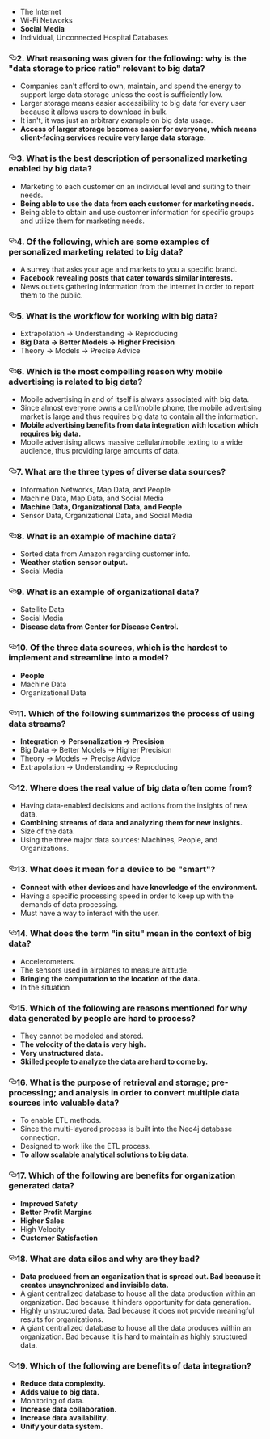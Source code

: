 <html>
    <body>
        <ul>
<li>The Internet</li>
<li>Wi-Fi Networks</li>
<li><strong>Social Media</strong></li>
<li>Individual, Unconnected Hospital Databases</li>
</ul>
<h3><a id="user-content-2-what-reasoning-was-given-for-the-following-why-is-the-data-storage-to-price-ratio-relevant-to-big-data" class="anchor" aria-hidden="true" href="https://github.com/AlessandroCorradini/University-of-California-San-Diego-Big-Data-Specialization/blob/master/01%20-%20Introduction%20to%20Big%20Data/Quiz%201%20-%20Why%20Big%20Data%20and%20Where%20Did%20it%20Come%20From.md#2-what-reasoning-was-given-for-the-following-why-is-the-data-storage-to-price-ratio-relevant-to-big-data"><svg class="octicon octicon-link" viewBox="0 0 16 16" version="1.1" width="16" height="16" aria-hidden="true"><path fill-rule="evenodd" d="M4 9h1v1H4c-1.5 0-3-1.69-3-3.5S2.55 3 4 3h4c1.45 0 3 1.69 3 3.5 0 1.41-.91 2.72-2 3.25V8.59c.58-.45 1-1.27 1-2.09C10 5.22 8.98 4 8 4H4c-.98 0-2 1.22-2 2.5S3 9 4 9zm9-3h-1v1h1c1 0 2 1.22 2 2.5S13.98 12 13 12H9c-.98 0-2-1.22-2-2.5 0-.83.42-1.64 1-2.09V6.25c-1.09.53-2 1.84-2 3.25C6 11.31 7.55 13 9 13h4c1.45 0 3-1.69 3-3.5S14.5 6 13 6z"></path></svg></a>2. What reasoning was given for the following: why is the "data storage to price ratio" relevant to big data?</h3>
<ul>
<li>Companies can't afford to own, maintain, and spend the energy to support large data storage unless the cost is sufficiently low.</li>
<li>Larger storage means easier accessibility to big data for every user because it allows users to download in bulk.</li>
<li>It isn't, it was just an arbitrary example on big data usage.</li>
<li><strong>Access of larger storage becomes easier for everyone, which means client-facing services require very large data storage.</strong></li>
</ul>
<h3><a id="user-content-3-what-is-the-best-description-of-personalized-marketing-enabled-by-big-data" class="anchor" aria-hidden="true" href="https://github.com/AlessandroCorradini/University-of-California-San-Diego-Big-Data-Specialization/blob/master/01%20-%20Introduction%20to%20Big%20Data/Quiz%201%20-%20Why%20Big%20Data%20and%20Where%20Did%20it%20Come%20From.md#3-what-is-the-best-description-of-personalized-marketing-enabled-by-big-data"><svg class="octicon octicon-link" viewBox="0 0 16 16" version="1.1" width="16" height="16" aria-hidden="true"><path fill-rule="evenodd" d="M4 9h1v1H4c-1.5 0-3-1.69-3-3.5S2.55 3 4 3h4c1.45 0 3 1.69 3 3.5 0 1.41-.91 2.72-2 3.25V8.59c.58-.45 1-1.27 1-2.09C10 5.22 8.98 4 8 4H4c-.98 0-2 1.22-2 2.5S3 9 4 9zm9-3h-1v1h1c1 0 2 1.22 2 2.5S13.98 12 13 12H9c-.98 0-2-1.22-2-2.5 0-.83.42-1.64 1-2.09V6.25c-1.09.53-2 1.84-2 3.25C6 11.31 7.55 13 9 13h4c1.45 0 3-1.69 3-3.5S14.5 6 13 6z"></path></svg></a>3. What is the best description of personalized marketing enabled by big data?</h3>
<ul>
<li>Marketing to each customer on an individual level and suiting to their needs.</li>
<li><strong>Being able to use the data from each customer for marketing needs.</strong></li>
<li>Being able to obtain and use customer information for specific groups and utilize them for marketing needs.</li>
</ul>
<h3><a id="user-content-4-of-the-following-which-are-some-examples-of-personalized-marketing-related-to-big-data" class="anchor" aria-hidden="true" href="https://github.com/AlessandroCorradini/University-of-California-San-Diego-Big-Data-Specialization/blob/master/01%20-%20Introduction%20to%20Big%20Data/Quiz%201%20-%20Why%20Big%20Data%20and%20Where%20Did%20it%20Come%20From.md#4-of-the-following-which-are-some-examples-of-personalized-marketing-related-to-big-data"><svg class="octicon octicon-link" viewBox="0 0 16 16" version="1.1" width="16" height="16" aria-hidden="true"><path fill-rule="evenodd" d="M4 9h1v1H4c-1.5 0-3-1.69-3-3.5S2.55 3 4 3h4c1.45 0 3 1.69 3 3.5 0 1.41-.91 2.72-2 3.25V8.59c.58-.45 1-1.27 1-2.09C10 5.22 8.98 4 8 4H4c-.98 0-2 1.22-2 2.5S3 9 4 9zm9-3h-1v1h1c1 0 2 1.22 2 2.5S13.98 12 13 12H9c-.98 0-2-1.22-2-2.5 0-.83.42-1.64 1-2.09V6.25c-1.09.53-2 1.84-2 3.25C6 11.31 7.55 13 9 13h4c1.45 0 3-1.69 3-3.5S14.5 6 13 6z"></path></svg></a>4. Of the following, which are some examples of personalized marketing related to big data?</h3>
<ul>
<li>A survey that asks your age and markets to you a specific brand.</li>
<li><strong>Facebook revealing posts that cater towards similar interests.</strong></li>
<li>News outlets gathering information from the internet in order to report them to the public.</li>
</ul>
<h3><a id="user-content-5-what-is-the-workflow-for-working-with-big-data" class="anchor" aria-hidden="true" href="https://github.com/AlessandroCorradini/University-of-California-San-Diego-Big-Data-Specialization/blob/master/01%20-%20Introduction%20to%20Big%20Data/Quiz%201%20-%20Why%20Big%20Data%20and%20Where%20Did%20it%20Come%20From.md#5-what-is-the-workflow-for-working-with-big-data"><svg class="octicon octicon-link" viewBox="0 0 16 16" version="1.1" width="16" height="16" aria-hidden="true"><path fill-rule="evenodd" d="M4 9h1v1H4c-1.5 0-3-1.69-3-3.5S2.55 3 4 3h4c1.45 0 3 1.69 3 3.5 0 1.41-.91 2.72-2 3.25V8.59c.58-.45 1-1.27 1-2.09C10 5.22 8.98 4 8 4H4c-.98 0-2 1.22-2 2.5S3 9 4 9zm9-3h-1v1h1c1 0 2 1.22 2 2.5S13.98 12 13 12H9c-.98 0-2-1.22-2-2.5 0-.83.42-1.64 1-2.09V6.25c-1.09.53-2 1.84-2 3.25C6 11.31 7.55 13 9 13h4c1.45 0 3-1.69 3-3.5S14.5 6 13 6z"></path></svg></a>5. What is the workflow for working with big data?</h3>
<ul>
<li>Extrapolation -&gt; Understanding -&gt; Reproducing</li>
<li><strong>Big Data -&gt; Better Models -&gt; Higher Precision</strong></li>
<li>Theory -&gt; Models -&gt; Precise Advice</li>
</ul>
<h3><a id="user-content-6-which-is-the-most-compelling-reason-why-mobile-advertising-is-related-to-big-data" class="anchor" aria-hidden="true" href="https://github.com/AlessandroCorradini/University-of-California-San-Diego-Big-Data-Specialization/blob/master/01%20-%20Introduction%20to%20Big%20Data/Quiz%201%20-%20Why%20Big%20Data%20and%20Where%20Did%20it%20Come%20From.md#6-which-is-the-most-compelling-reason-why-mobile-advertising-is-related-to-big-data"><svg class="octicon octicon-link" viewBox="0 0 16 16" version="1.1" width="16" height="16" aria-hidden="true"><path fill-rule="evenodd" d="M4 9h1v1H4c-1.5 0-3-1.69-3-3.5S2.55 3 4 3h4c1.45 0 3 1.69 3 3.5 0 1.41-.91 2.72-2 3.25V8.59c.58-.45 1-1.27 1-2.09C10 5.22 8.98 4 8 4H4c-.98 0-2 1.22-2 2.5S3 9 4 9zm9-3h-1v1h1c1 0 2 1.22 2 2.5S13.98 12 13 12H9c-.98 0-2-1.22-2-2.5 0-.83.42-1.64 1-2.09V6.25c-1.09.53-2 1.84-2 3.25C6 11.31 7.55 13 9 13h4c1.45 0 3-1.69 3-3.5S14.5 6 13 6z"></path></svg></a>6. Which is the most compelling reason why mobile advertising is related to big data?</h3>
<ul>
<li>Mobile advertising in and of itself is always associated with big data.</li>
<li>Since almost everyone owns a cell/mobile phone, the mobile advertising market is large and thus requires big data to contain all the information.</li>
<li><strong>Mobile advertising benefits from data integration with location which requires big data.</strong></li>
<li>Mobile advertising allows massive cellular/mobile texting to a wide audience, thus providing large amounts of data.</li>
</ul>
<h3><a id="user-content-7-what-are-the-three-types-of-diverse-data-sources" class="anchor" aria-hidden="true" href="https://github.com/AlessandroCorradini/University-of-California-San-Diego-Big-Data-Specialization/blob/master/01%20-%20Introduction%20to%20Big%20Data/Quiz%201%20-%20Why%20Big%20Data%20and%20Where%20Did%20it%20Come%20From.md#7-what-are-the-three-types-of-diverse-data-sources"><svg class="octicon octicon-link" viewBox="0 0 16 16" version="1.1" width="16" height="16" aria-hidden="true"><path fill-rule="evenodd" d="M4 9h1v1H4c-1.5 0-3-1.69-3-3.5S2.55 3 4 3h4c1.45 0 3 1.69 3 3.5 0 1.41-.91 2.72-2 3.25V8.59c.58-.45 1-1.27 1-2.09C10 5.22 8.98 4 8 4H4c-.98 0-2 1.22-2 2.5S3 9 4 9zm9-3h-1v1h1c1 0 2 1.22 2 2.5S13.98 12 13 12H9c-.98 0-2-1.22-2-2.5 0-.83.42-1.64 1-2.09V6.25c-1.09.53-2 1.84-2 3.25C6 11.31 7.55 13 9 13h4c1.45 0 3-1.69 3-3.5S14.5 6 13 6z"></path></svg></a>7. What are the three types of diverse data sources?</h3>
<ul>
<li>Information Networks, Map Data, and People</li>
<li>Machine Data, Map Data, and Social Media</li>
<li><strong>Machine Data, Organizational Data, and People</strong></li>
<li>Sensor Data, Organizational Data, and Social Media</li>
</ul>
<h3><a id="user-content-8-what-is-an-example-of-machine-data" class="anchor" aria-hidden="true" href="https://github.com/AlessandroCorradini/University-of-California-San-Diego-Big-Data-Specialization/blob/master/01%20-%20Introduction%20to%20Big%20Data/Quiz%201%20-%20Why%20Big%20Data%20and%20Where%20Did%20it%20Come%20From.md#8-what-is-an-example-of-machine-data"><svg class="octicon octicon-link" viewBox="0 0 16 16" version="1.1" width="16" height="16" aria-hidden="true"><path fill-rule="evenodd" d="M4 9h1v1H4c-1.5 0-3-1.69-3-3.5S2.55 3 4 3h4c1.45 0 3 1.69 3 3.5 0 1.41-.91 2.72-2 3.25V8.59c.58-.45 1-1.27 1-2.09C10 5.22 8.98 4 8 4H4c-.98 0-2 1.22-2 2.5S3 9 4 9zm9-3h-1v1h1c1 0 2 1.22 2 2.5S13.98 12 13 12H9c-.98 0-2-1.22-2-2.5 0-.83.42-1.64 1-2.09V6.25c-1.09.53-2 1.84-2 3.25C6 11.31 7.55 13 9 13h4c1.45 0 3-1.69 3-3.5S14.5 6 13 6z"></path></svg></a>8. What is an example of machine data?</h3>
<ul>
<li>Sorted data from Amazon regarding customer info.</li>
<li><strong>Weather station sensor output.</strong></li>
<li>Social Media</li>
</ul>
<h3><a id="user-content-9-what-is-an-example-of-organizational-data" class="anchor" aria-hidden="true" href="https://github.com/AlessandroCorradini/University-of-California-San-Diego-Big-Data-Specialization/blob/master/01%20-%20Introduction%20to%20Big%20Data/Quiz%201%20-%20Why%20Big%20Data%20and%20Where%20Did%20it%20Come%20From.md#9-what-is-an-example-of-organizational-data"><svg class="octicon octicon-link" viewBox="0 0 16 16" version="1.1" width="16" height="16" aria-hidden="true"><path fill-rule="evenodd" d="M4 9h1v1H4c-1.5 0-3-1.69-3-3.5S2.55 3 4 3h4c1.45 0 3 1.69 3 3.5 0 1.41-.91 2.72-2 3.25V8.59c.58-.45 1-1.27 1-2.09C10 5.22 8.98 4 8 4H4c-.98 0-2 1.22-2 2.5S3 9 4 9zm9-3h-1v1h1c1 0 2 1.22 2 2.5S13.98 12 13 12H9c-.98 0-2-1.22-2-2.5 0-.83.42-1.64 1-2.09V6.25c-1.09.53-2 1.84-2 3.25C6 11.31 7.55 13 9 13h4c1.45 0 3-1.69 3-3.5S14.5 6 13 6z"></path></svg></a>9. What is an example of organizational data?</h3>
<ul>
<li>Satellite Data</li>
<li>Social Media</li>
<li><strong>Disease data from Center for Disease Control.</strong></li>
</ul>
<h3><a id="user-content-10-of-the-three-data-sources-which-is-the-hardest-to-implement-and-streamline-into-a-model" class="anchor" aria-hidden="true" href="https://github.com/AlessandroCorradini/University-of-California-San-Diego-Big-Data-Specialization/blob/master/01%20-%20Introduction%20to%20Big%20Data/Quiz%201%20-%20Why%20Big%20Data%20and%20Where%20Did%20it%20Come%20From.md#10-of-the-three-data-sources-which-is-the-hardest-to-implement-and-streamline-into-a-model"><svg class="octicon octicon-link" viewBox="0 0 16 16" version="1.1" width="16" height="16" aria-hidden="true"><path fill-rule="evenodd" d="M4 9h1v1H4c-1.5 0-3-1.69-3-3.5S2.55 3 4 3h4c1.45 0 3 1.69 3 3.5 0 1.41-.91 2.72-2 3.25V8.59c.58-.45 1-1.27 1-2.09C10 5.22 8.98 4 8 4H4c-.98 0-2 1.22-2 2.5S3 9 4 9zm9-3h-1v1h1c1 0 2 1.22 2 2.5S13.98 12 13 12H9c-.98 0-2-1.22-2-2.5 0-.83.42-1.64 1-2.09V6.25c-1.09.53-2 1.84-2 3.25C6 11.31 7.55 13 9 13h4c1.45 0 3-1.69 3-3.5S14.5 6 13 6z"></path></svg></a>10. Of the three data sources, which is the hardest to implement and streamline into a model?</h3>
<ul>
<li><strong>People</strong></li>
<li>Machine Data</li>
<li>Organizational Data</li>
</ul>
<h3><a id="user-content-11-which-of-the-following-summarizes-the-process-of-using-data-streams" class="anchor" aria-hidden="true" href="https://github.com/AlessandroCorradini/University-of-California-San-Diego-Big-Data-Specialization/blob/master/01%20-%20Introduction%20to%20Big%20Data/Quiz%201%20-%20Why%20Big%20Data%20and%20Where%20Did%20it%20Come%20From.md#11-which-of-the-following-summarizes-the-process-of-using-data-streams"><svg class="octicon octicon-link" viewBox="0 0 16 16" version="1.1" width="16" height="16" aria-hidden="true"><path fill-rule="evenodd" d="M4 9h1v1H4c-1.5 0-3-1.69-3-3.5S2.55 3 4 3h4c1.45 0 3 1.69 3 3.5 0 1.41-.91 2.72-2 3.25V8.59c.58-.45 1-1.27 1-2.09C10 5.22 8.98 4 8 4H4c-.98 0-2 1.22-2 2.5S3 9 4 9zm9-3h-1v1h1c1 0 2 1.22 2 2.5S13.98 12 13 12H9c-.98 0-2-1.22-2-2.5 0-.83.42-1.64 1-2.09V6.25c-1.09.53-2 1.84-2 3.25C6 11.31 7.55 13 9 13h4c1.45 0 3-1.69 3-3.5S14.5 6 13 6z"></path></svg></a>11. Which of the following summarizes the process of using data streams?</h3>
<ul>
<li><strong>Integration -&gt; Personalization -&gt; Precision</strong></li>
<li>Big Data -&gt; Better Models -&gt; Higher Precision</li>
<li>Theory -&gt; Models -&gt; Precise Advice</li>
<li>Extrapolation -&gt; Understanding -&gt; Reproducing</li>
</ul>
<h3><a id="user-content-12-where-does-the-real-value-of-big-data-often-come-from" class="anchor" aria-hidden="true" href="https://github.com/AlessandroCorradini/University-of-California-San-Diego-Big-Data-Specialization/blob/master/01%20-%20Introduction%20to%20Big%20Data/Quiz%201%20-%20Why%20Big%20Data%20and%20Where%20Did%20it%20Come%20From.md#12-where-does-the-real-value-of-big-data-often-come-from"><svg class="octicon octicon-link" viewBox="0 0 16 16" version="1.1" width="16" height="16" aria-hidden="true"><path fill-rule="evenodd" d="M4 9h1v1H4c-1.5 0-3-1.69-3-3.5S2.55 3 4 3h4c1.45 0 3 1.69 3 3.5 0 1.41-.91 2.72-2 3.25V8.59c.58-.45 1-1.27 1-2.09C10 5.22 8.98 4 8 4H4c-.98 0-2 1.22-2 2.5S3 9 4 9zm9-3h-1v1h1c1 0 2 1.22 2 2.5S13.98 12 13 12H9c-.98 0-2-1.22-2-2.5 0-.83.42-1.64 1-2.09V6.25c-1.09.53-2 1.84-2 3.25C6 11.31 7.55 13 9 13h4c1.45 0 3-1.69 3-3.5S14.5 6 13 6z"></path></svg></a>12. Where does the real value of big data often come from?</h3>
<ul>
<li>Having data-enabled decisions and actions from the insights of new data.</li>
<li><strong>Combining streams of data and analyzing them for new insights.</strong></li>
<li>Size of the data.</li>
<li>Using the three major data sources: Machines, People, and Organizations.</li>
</ul>
<h3><a id="user-content-13-what-does-it-mean-for-a-device-to-be-smart" class="anchor" aria-hidden="true" href="https://github.com/AlessandroCorradini/University-of-California-San-Diego-Big-Data-Specialization/blob/master/01%20-%20Introduction%20to%20Big%20Data/Quiz%201%20-%20Why%20Big%20Data%20and%20Where%20Did%20it%20Come%20From.md#13-what-does-it-mean-for-a-device-to-be-smart"><svg class="octicon octicon-link" viewBox="0 0 16 16" version="1.1" width="16" height="16" aria-hidden="true"><path fill-rule="evenodd" d="M4 9h1v1H4c-1.5 0-3-1.69-3-3.5S2.55 3 4 3h4c1.45 0 3 1.69 3 3.5 0 1.41-.91 2.72-2 3.25V8.59c.58-.45 1-1.27 1-2.09C10 5.22 8.98 4 8 4H4c-.98 0-2 1.22-2 2.5S3 9 4 9zm9-3h-1v1h1c1 0 2 1.22 2 2.5S13.98 12 13 12H9c-.98 0-2-1.22-2-2.5 0-.83.42-1.64 1-2.09V6.25c-1.09.53-2 1.84-2 3.25C6 11.31 7.55 13 9 13h4c1.45 0 3-1.69 3-3.5S14.5 6 13 6z"></path></svg></a>13. What does it mean for a device to be "smart"?</h3>
<ul>
<li><strong>Connect with other devices and have knowledge of the environment.</strong></li>
<li>Having a specific processing speed in order to keep up with the demands of data processing.</li>
<li>Must have a way to interact with the user.</li>
</ul>
<h3><a id="user-content-14-what-does-the-term-in-situ-mean-in-the-context-of-big-data" class="anchor" aria-hidden="true" href="https://github.com/AlessandroCorradini/University-of-California-San-Diego-Big-Data-Specialization/blob/master/01%20-%20Introduction%20to%20Big%20Data/Quiz%201%20-%20Why%20Big%20Data%20and%20Where%20Did%20it%20Come%20From.md#14-what-does-the-term-in-situ-mean-in-the-context-of-big-data"><svg class="octicon octicon-link" viewBox="0 0 16 16" version="1.1" width="16" height="16" aria-hidden="true"><path fill-rule="evenodd" d="M4 9h1v1H4c-1.5 0-3-1.69-3-3.5S2.55 3 4 3h4c1.45 0 3 1.69 3 3.5 0 1.41-.91 2.72-2 3.25V8.59c.58-.45 1-1.27 1-2.09C10 5.22 8.98 4 8 4H4c-.98 0-2 1.22-2 2.5S3 9 4 9zm9-3h-1v1h1c1 0 2 1.22 2 2.5S13.98 12 13 12H9c-.98 0-2-1.22-2-2.5 0-.83.42-1.64 1-2.09V6.25c-1.09.53-2 1.84-2 3.25C6 11.31 7.55 13 9 13h4c1.45 0 3-1.69 3-3.5S14.5 6 13 6z"></path></svg></a>14. What does the term "in situ" mean in the context of big data?</h3>
<ul>
<li>Accelerometers.</li>
<li>The sensors used in airplanes to measure altitude.</li>
<li><strong>Bringing the computation to the location of the data.</strong></li>
<li>In the situation</li>
</ul>
<h3><a id="user-content-15-which-of-the-following-are-reasons-mentioned-for-why-data-generated-by-people-are-hard-to-process" class="anchor" aria-hidden="true" href="https://github.com/AlessandroCorradini/University-of-California-San-Diego-Big-Data-Specialization/blob/master/01%20-%20Introduction%20to%20Big%20Data/Quiz%201%20-%20Why%20Big%20Data%20and%20Where%20Did%20it%20Come%20From.md#15-which-of-the-following-are-reasons-mentioned-for-why-data-generated-by-people-are-hard-to-process"><svg class="octicon octicon-link" viewBox="0 0 16 16" version="1.1" width="16" height="16" aria-hidden="true"><path fill-rule="evenodd" d="M4 9h1v1H4c-1.5 0-3-1.69-3-3.5S2.55 3 4 3h4c1.45 0 3 1.69 3 3.5 0 1.41-.91 2.72-2 3.25V8.59c.58-.45 1-1.27 1-2.09C10 5.22 8.98 4 8 4H4c-.98 0-2 1.22-2 2.5S3 9 4 9zm9-3h-1v1h1c1 0 2 1.22 2 2.5S13.98 12 13 12H9c-.98 0-2-1.22-2-2.5 0-.83.42-1.64 1-2.09V6.25c-1.09.53-2 1.84-2 3.25C6 11.31 7.55 13 9 13h4c1.45 0 3-1.69 3-3.5S14.5 6 13 6z"></path></svg></a>15. Which of the following are reasons mentioned for why data generated by people are hard to process?</h3>
<ul>
<li>They cannot be modeled and stored.</li>
<li><strong>The velocity of the data is very high.</strong></li>
<li><strong>Very unstructured data.</strong></li>
<li><strong>Skilled people to analyze the data are hard to come by.</strong></li>
</ul>
<h3><a id="user-content-16-what-is-the-purpose-of-retrieval-and-storage-pre-processing-and-analysis-in-order-to-convert-multiple-data-sources-into-valuable-data" class="anchor" aria-hidden="true" href="https://github.com/AlessandroCorradini/University-of-California-San-Diego-Big-Data-Specialization/blob/master/01%20-%20Introduction%20to%20Big%20Data/Quiz%201%20-%20Why%20Big%20Data%20and%20Where%20Did%20it%20Come%20From.md#16-what-is-the-purpose-of-retrieval-and-storage-pre-processing-and-analysis-in-order-to-convert-multiple-data-sources-into-valuable-data"><svg class="octicon octicon-link" viewBox="0 0 16 16" version="1.1" width="16" height="16" aria-hidden="true"><path fill-rule="evenodd" d="M4 9h1v1H4c-1.5 0-3-1.69-3-3.5S2.55 3 4 3h4c1.45 0 3 1.69 3 3.5 0 1.41-.91 2.72-2 3.25V8.59c.58-.45 1-1.27 1-2.09C10 5.22 8.98 4 8 4H4c-.98 0-2 1.22-2 2.5S3 9 4 9zm9-3h-1v1h1c1 0 2 1.22 2 2.5S13.98 12 13 12H9c-.98 0-2-1.22-2-2.5 0-.83.42-1.64 1-2.09V6.25c-1.09.53-2 1.84-2 3.25C6 11.31 7.55 13 9 13h4c1.45 0 3-1.69 3-3.5S14.5 6 13 6z"></path></svg></a>16. What is the purpose of retrieval and storage; pre-processing; and analysis in order to convert multiple data sources into valuable data?</h3>
<ul>
<li>To enable ETL methods.</li>
<li>Since the multi-layered process is built into the Neo4j database connection.</li>
<li>Designed to work like the ETL process.</li>
<li><strong>To allow scalable analytical solutions to big data.</strong></li>
</ul>
<h3><a id="user-content-17-which-of-the-following-are-benefits-for-organization-generated-data" class="anchor" aria-hidden="true" href="https://github.com/AlessandroCorradini/University-of-California-San-Diego-Big-Data-Specialization/blob/master/01%20-%20Introduction%20to%20Big%20Data/Quiz%201%20-%20Why%20Big%20Data%20and%20Where%20Did%20it%20Come%20From.md#17-which-of-the-following-are-benefits-for-organization-generated-data"><svg class="octicon octicon-link" viewBox="0 0 16 16" version="1.1" width="16" height="16" aria-hidden="true"><path fill-rule="evenodd" d="M4 9h1v1H4c-1.5 0-3-1.69-3-3.5S2.55 3 4 3h4c1.45 0 3 1.69 3 3.5 0 1.41-.91 2.72-2 3.25V8.59c.58-.45 1-1.27 1-2.09C10 5.22 8.98 4 8 4H4c-.98 0-2 1.22-2 2.5S3 9 4 9zm9-3h-1v1h1c1 0 2 1.22 2 2.5S13.98 12 13 12H9c-.98 0-2-1.22-2-2.5 0-.83.42-1.64 1-2.09V6.25c-1.09.53-2 1.84-2 3.25C6 11.31 7.55 13 9 13h4c1.45 0 3-1.69 3-3.5S14.5 6 13 6z"></path></svg></a>17. Which of the following are benefits for organization generated data?</h3>
<ul>
<li><strong>Improved Safety</strong></li>
<li><strong>Better Profit Margins</strong></li>
<li><strong>Higher Sales</strong></li>
<li>High Velocity</li>
<li><strong>Customer Satisfaction</strong></li>
</ul>
<h3><a id="user-content-18-what-are-data-silos-and-why-are-they-bad" class="anchor" aria-hidden="true" href="https://github.com/AlessandroCorradini/University-of-California-San-Diego-Big-Data-Specialization/blob/master/01%20-%20Introduction%20to%20Big%20Data/Quiz%201%20-%20Why%20Big%20Data%20and%20Where%20Did%20it%20Come%20From.md#18-what-are-data-silos-and-why-are-they-bad"><svg class="octicon octicon-link" viewBox="0 0 16 16" version="1.1" width="16" height="16" aria-hidden="true"><path fill-rule="evenodd" d="M4 9h1v1H4c-1.5 0-3-1.69-3-3.5S2.55 3 4 3h4c1.45 0 3 1.69 3 3.5 0 1.41-.91 2.72-2 3.25V8.59c.58-.45 1-1.27 1-2.09C10 5.22 8.98 4 8 4H4c-.98 0-2 1.22-2 2.5S3 9 4 9zm9-3h-1v1h1c1 0 2 1.22 2 2.5S13.98 12 13 12H9c-.98 0-2-1.22-2-2.5 0-.83.42-1.64 1-2.09V6.25c-1.09.53-2 1.84-2 3.25C6 11.31 7.55 13 9 13h4c1.45 0 3-1.69 3-3.5S14.5 6 13 6z"></path></svg></a>18. What are data silos and why are they bad?</h3>
<ul>
<li><strong>Data produced from an organization that is spread out. Bad because it creates unsynchronized and invisible data.</strong></li>
<li>A giant centralized database to house all the data production within an organization. Bad because it hinders opportunity for data generation.</li>
<li>Highly unstructured data. Bad because it does not provide meaningful results for organizations.</li>
<li>A giant centralized database to house all the data produces within an organization. Bad because it is hard to maintain as highly structured data.</li>
</ul>
<h3><a id="user-content-19-which-of-the-following-are-benefits-of-data-integration" class="anchor" aria-hidden="true" href="https://github.com/AlessandroCorradini/University-of-California-San-Diego-Big-Data-Specialization/blob/master/01%20-%20Introduction%20to%20Big%20Data/Quiz%201%20-%20Why%20Big%20Data%20and%20Where%20Did%20it%20Come%20From.md#19-which-of-the-following-are-benefits-of-data-integration"><svg class="octicon octicon-link" viewBox="0 0 16 16" version="1.1" width="16" height="16" aria-hidden="true"><path fill-rule="evenodd" d="M4 9h1v1H4c-1.5 0-3-1.69-3-3.5S2.55 3 4 3h4c1.45 0 3 1.69 3 3.5 0 1.41-.91 2.72-2 3.25V8.59c.58-.45 1-1.27 1-2.09C10 5.22 8.98 4 8 4H4c-.98 0-2 1.22-2 2.5S3 9 4 9zm9-3h-1v1h1c1 0 2 1.22 2 2.5S13.98 12 13 12H9c-.98 0-2-1.22-2-2.5 0-.83.42-1.64 1-2.09V6.25c-1.09.53-2 1.84-2 3.25C6 11.31 7.55 13 9 13h4c1.45 0 3-1.69 3-3.5S14.5 6 13 6z"></path></svg></a>19. Which of the following are benefits of data integration?</h3>
<ul>
<li><strong>Reduce data complexity.</strong></li>
<li><strong>Adds value to big data.</strong></li>
<li>Monitoring of data.</li>
<li><strong>Increase data collaboration.</strong></li>
<li><strong>Increase data availability.</strong></li>
<li><strong>Unify your data system.</strong></li>
</ul>
    </body>
    </html>
